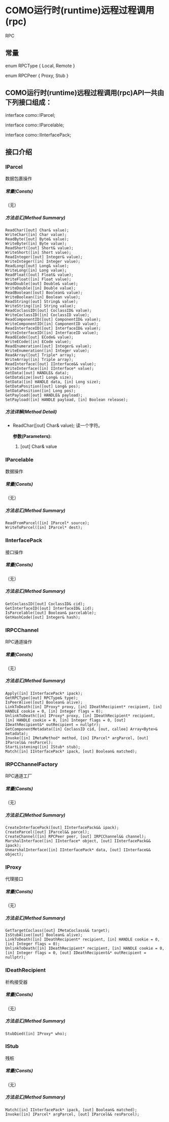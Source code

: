 # COMO运行时(runtime)远程过程调用(rpc)



RPC



## 常量

enum RPCType   {      Local,      Remote  }

enum RPCPeer  {      Proxy,      Stub  }



## COMO运行时(runtime)远程过程调用(rpc)API一共由下列接口组成：

interface como::IParcel;

interface como::IParcelable;

interface como::IInterfacePack;





## 接口介绍

### IParcel

数据包裹操作

##### 常量(Consts)

（无）

##### 方法总汇(Method Summary)
```idl
ReadChar([out] Char& value);
WriteChar([in] Char value);
ReadByte([out] Byte& value);
WriteByte([in] Byte value);
ReadShort([out] Short& value);
WriteShort([in] Short value);
ReadInteger([out] Integer& value);
WriteInteger([in] Integer value);
ReadLong([out] Long& value);
WriteLong([in] Long value);
ReadFloat([out] Float& value);
WriteFloat([in] Float value);
ReadDouble([out] Double& value);
WriteDouble([in] Double value);
ReadBoolean([out] Boolean& value);
WriteBoolean([in] Boolean value);
ReadString([out] String& value);
WriteString([in] String value);
ReadCoclassID([out] CoclassID& value);
WriteCoclassID([in] CoclassID value);
ReadComponentID([out] ComponentID& value);
WriteComponentID([in] ComponentID value);
ReadInterfaceID([out] InterfaceID& value);
WriteInterfaceID([in] InterfaceID value);
ReadECode([out] ECode& value);
WriteECode([in] ECode value);
ReadEnumeration([out] Integer& value);
WriteEnumeration([in] Integer value);
ReadArray([out] Triple* array);
WriteArray([in] Triple array);
ReadInterface([out] IInterface&& value);
WriteInterface([in] IInterface* value);
GetData([out] HANDLE& data);
GetDataSize([out] Long& size);
SetData([in] HANDLE data, [in] Long size);
GetDataPosition([out] Long& pos);
SetDataPosition([in] Long pos);
GetPayload([out] HANDLE& payload);
SetPayload([in] HANDLE payload, [in] Boolean release);
```

##### 方法详解(Method Detail)

- ReadChar([out] Char& value);
  读一个字符。

  **参数(Parameters):**

  1. [out] Char& value



### IParcelable

数据操作

##### 常量(Consts)

（无）

##### 方法总汇(Method Summary)
```idl
ReadFromParcel([in] IParcel* source);
WriteToParcel([in] IParcel* dest);
```



### IInterfacePack

接口操作

##### 常量(Consts)

（无）

##### 方法总汇(Method Summary)
```idl
GetCoclassID([out] CoclassID& cid);
GetInterfaceID([out] InterfaceID& iid);
IsParcelable([out] Boolean& parcelable);
GetHashCode([out] Integer& hash);
```



### IRPCChannel

RPC通道操作

##### 常量(Consts)

（无）

##### 方法总汇(Method Summary)
```idl
Apply([in] IInterfacePack* ipack);
GetRPCType([out] RPCType& type);
IsPeerAlive([out] Boolean& alive);
LinkToDeath([in] IProxy* proxy, [in] IDeathRecipient* recipient, [in] HANDLE cookie = 0, [in] Integer flags = 0);
UnlinkToDeath([in] IProxy* proxy, [in] IDeathRecipient* recipient, [in] HANDLE cookie = 0, [in] Integer flags = 0, [out] IDeathRecipient&* outRecipient = nullptr);
GetComponentMetadata([in] CoclassID cid, [out, callee] Array<Byte>& metadata);
Invoke([in] IMetaMethod* method, [in] IParcel* argParcel, [out] IParcel&& resParcel);
StartListening([in] IStub* stub);
Match([in] IInterfacePack* ipack, [out] Boolean& matched);
```



### IRPCChannelFactory

RPC通道工厂

##### 常量(Consts)

（无）

##### 方法总汇(Method Summary)
```idl
CreateInterfacePack([out] IInterfacePack&& ipack);
CreateParcel([out] IParcel&& parcel);
CreateChannel([in] RPCPeer peer, [out] IRPCChannel&& channel);
MarshalInterface([in] IInterface* object, [out] IInterfacePack&& ipack);
UnmarshalInterface([in] IInterfacePack* data, [out] IInterface&& object);
```



### IProxy

代理接口

##### 常量(Consts)

（无）

##### 方法总汇(Method Summary)
```idl
GetTargetCoclass([out] IMetaCoclass&& target);
IsStubAlive([out] Boolean& alive);
LinkToDeath([in] IDeathRecipient* recipient, [in] HANDLE cookie = 0, [in] Integer flags = 0);
UnlinkToDeath([in] IDeathRecipient* recipient, [in] HANDLE cookie = 0, [in] Integer flags = 0, [out] IDeathRecipient&* outRecipient = nullptr);
```



### IDeathRecipient

析构接受器

##### 常量(Consts)

（无）

##### 方法总汇(Method Summary)
```idl
StubDied([in] IProxy* who);
```



### IStub

残桩

##### 常量(Consts)

（无）

##### 方法总汇(Method Summary)
```idl
Match([in] IInterfacePack* ipack, [out] Boolean& matched);
Invoke([in] IParcel* argParcel, [out] IParcel&& resParcel);
```
